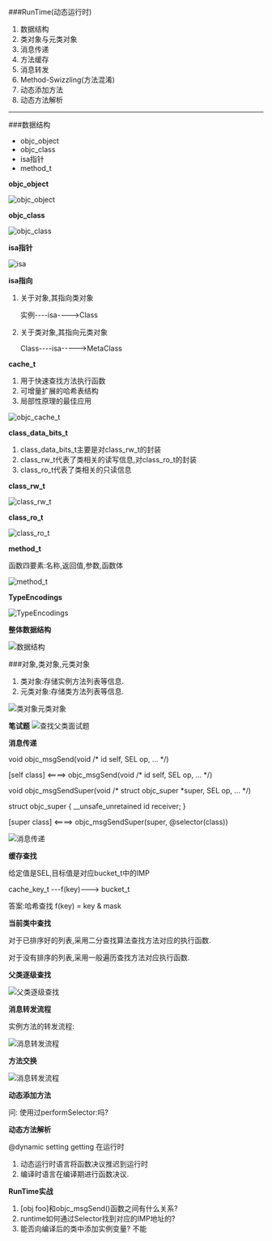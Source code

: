 ###RunTime(动态运行时)

1. 数据结构
2. 类对象与元类对象
3. 消息传递
4. 方法缓存
5. 消息转发
6. Method-Swizzling(方法混淆)
7. 动态添加方法
8. 动态方法解析

*****

###数据结构

- objc_object
- objc_class
- isa指针
- method_t

**objc_object**

![objc_object](https://raw.githubusercontent.com/xunan623/xunan623.github.io/master/RunTime/objc_object.png)

**objc_class**

![objc_class](https://raw.githubusercontent.com/xunan623/xunan623.github.io/master/RunTime/objc_class.png)

**isa指针**

![isa](https://raw.githubusercontent.com/xunan623/xunan623.github.io/master/RunTime/isa.png)

**isa指向**

1. 关于对象,其指向类对象

	实例----isa---->Class
	
2. 关于类对象,其指向元类对象

	Class----isa----->MetaClass
	
**cache_t**

1. 用于快速查找方法执行函数
2. 可增量扩展的哈希表结构
3. 局部性原理的最佳应用

![objc_cache_t](https://raw.githubusercontent.com/xunan623/xunan623.github.io/master/RunTime/cache_t.png)

**class_data_bits_t**

1. class_data_bits_t主要是对class_rw_t的封装
2. class_rw_t代表了类相关的读写信息,对class_ro_t的封装
3. class_ro_t代表了类相关的只读信息

**class_rw_t**

![class_rw_t](https://raw.githubusercontent.com/xunan623/xunan623.github.io/master/RunTime/class_rw_t.png)

**class_ro_t**

![class_ro_t](https://raw.githubusercontent.com/xunan623/xunan623.github.io/master/RunTime/class_ro_t.png)

**method_t**

函数四要素:名称,返回值,参数,函数体

![method_t](https://raw.githubusercontent.com/xunan623/xunan623.github.io/master/RunTime/method_t.png)

**TypeEncodings**

![TypeEncodings](https://raw.githubusercontent.com/xunan623/xunan623.github.io/master/RunTime/TypeEncodings.png)


**整体数据结构**

![数据结构](https://raw.githubusercontent.com/xunan623/xunan623.github.io/master/RunTime/数据结构.png)

###对象,类对象,元类对象

1. 类对象:存储实例方法列表等信息.
2. 元类对象:存储类方法列表等信息.

![类对象元类对象](https://raw.githubusercontent.com/xunan623/xunan623.github.io/master/RunTime/类对象元类对象.png)

**笔试题**
![查找父类面试题](https://raw.githubusercontent.com/xunan623/xunan623.github.io/master/RunTime/查找父类面试题.png)

**消息传递**

void objc_msgSend(void /* id self, SEL op, ... */)

[self class] <====> objc_msgSend(void /* id self, SEL op, ... */)

void objc_msgSendSuper(void /* struct objc_super *super, SEL op, ... */)

struct objc_super {
	__unsafe_unretained id receiver;
}

[super class] <====> objc_msgSendSuper(super, @selector(class))

 ![消息传递](https://raw.githubusercontent.com/xunan623/xunan623.github.io/master/RunTime/消息传递.png)

**缓存查找**

给定值是SEL,目标值是对应bucket_t中的IMP

cache_key_t ---f(key)---> bucket_t 

答案:哈希查找 f(key) = key & mask

**当前类中查找**

对于已排序好的列表,采用二分查找算法查找方法对应的执行函数.

对于没有排序的列表,采用一般遍历查找方法对应执行函数.

**父类逐级查找**

 ![父类逐级查找](https://raw.githubusercontent.com/xunan623/xunan623.github.io/master/RunTime/父类逐级查找.png)

**消息转发流程**

实例方法的转发流程:

 ![消息转发流程](https://raw.githubusercontent.com/xunan623/xunan623.github.io/master/RunTime/消息转发流程.png)

**方法交换**

 ![消息转发流程](https://raw.githubusercontent.com/xunan623/xunan623.github.io/master/RunTime/method_swizzing.png)

**动态添加方法**

问: 使用过performSelector:吗?

**动态方法解析**

@dynamic  setting getting 在运行时

1. 动态运行时语言将函数决议推迟到运行时
2. 编译时语言在编译期进行函数决议.

**RunTime实战**

1. [obj foo]和objc_msgSend()函数之间有什么关系?
2. runtime如何通过Selector找到对应的IMP地址的?
3. 能否向编译后的类中添加实例变量? 不能

